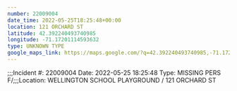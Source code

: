 ```yaml
---
number: 22009004
date_time: 2022-05-25T18:25:48+00:00
location: 121 ORCHARD ST
latitude: 42.392240493740985
longitude: -71.17201114593632
type: UNKNOWN TYPE
google_maps_link: https://maps.google.com/?q=42.392240493740985,-71.17201114593632
---
```


;;;Incident #: 22009004  Date: 2022-05-25 18:25:48   Type: MISSING PERS F/;;;Location: WELLINGTON SCHOOL PLAYGROUND / 121 ORCHARD ST
